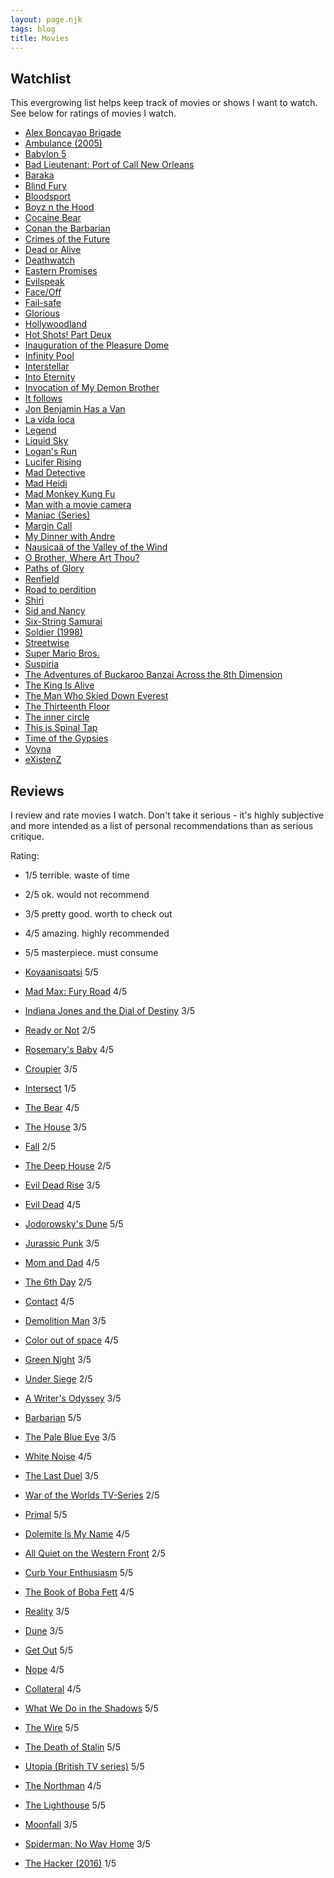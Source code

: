 ```yaml
---
layout: page.njk
tags: blog
title: Movies
---
```


## Watchlist

This evergrowing list helps keep track of movies or shows I want to watch.
See below for ratings of movies I watch.

- [Alex Boncayao Brigade](https://www.imdb.com/title/tt0384800/)
- [Ambulance (2005)](https://www.imdb.com/title/tt0400156/)
- [Babylon 5](https://m.imdb.com/title/tt0105946/)
- [Bad Lieutenant: Port of Call New Orleans](https://www.imdb.com/title/tt1095217/)
- [Baraka](https://www.imdb.com/title/tt0103767/)
- [Blind Fury](https://www.imdb.com/title/tt0096945/)
- [Bloodsport](https://m.imdb.com/title/tt0092675/)
- [Boyz n the Hood](https://www.imdb.com/title/tt0101507/)
- [Cocaine Bear](https://www.imdb.com/title/tt14209916/)
- [Conan the Barbarian](https://www.imdb.com/title/tt0082198/)
- [Crimes of the Future](https://www.imdb.com/title/tt14549466/)
- [Dead or Alive](https://www.imdb.com/title/tt0221111)
- [Deathwatch](https://www.imdb.com/title/tt0286306/)
- [Eastern Promises](https://www.imdb.com/title/tt0765443/)
- [Evilspeak](https://www.imdb.com/title/tt0082346/)
- [Face/Off](https://www.imdb.com/title/tt0119094/)
- [Fail-safe](https://www.imdb.com/title/tt0058083/)
- [Glorious](https://m.imdb.com/title/tt12724306/)
- [Hollywoodland](https://www.imdb.com/title/tt0427969/)
- [Hot Shots! Part Deux](https://www.imdb.com/title/tt0107144/)
- [Inauguration of the Pleasure Dome](https://www.imdb.com/title/tt0047114/)
- [Infinity Pool](https://www.imdb.com/title/tt10365998/)
- [Interstellar](https://m.imdb.com/title/tt0816692/)
- [Into Eternity](https://www.imdb.com/title/tt1194612/)
- [Invocation of My Demon Brother](https://www.imdb.com/title/tt0064493/)
- [It follows](https://www.imdb.com/title/tt3235888/)
- [Jon Benjamin Has a Van](https://www.imdb.com/title/tt1717343/)
- [La vida loca](https://m.imdb.com/title/tt1305890/)
- [Legend](https://www.imdb.com/title/tt0089469/)
- [Liquid Sky](https://www.imdb.com/title/tt0085852/)
- [Logan's Run](https://www.imdb.com/title/tt0074812/)
- [Lucifer Rising](https://www.imdb.com/title/tt0066019/)
- [Mad Detective](https://www.imdb.com/title/tt0969269/)
- [Mad Heidi](https://www.imdb.com/title/tt2943178/)
- [Mad Monkey Kung Fu](https://www.imdb.com/title/tt0079147)
- [Man with a movie camera](https://www.imdb.com/title/tt0019760/)
- [Maniac (Series)](https://www.imdb.com/title/tt5580146/)
- [Margin Call](https://m.imdb.com/title/tt1615147/)
- [My Dinner with Andre](https://imdb.com/title/tt0082783/)
- [Nausicaä of the Valley of the Wind](https://www.imdb.com/title/tt0087544/)
- [O Brother, Where Art Thou?](https://www.imdb.com/title/tt0190590/)
- [Paths of Glory](https://www.imdb.com/title/tt0050825/)
- [Renfield](https://www.imdb.com/title/tt11358390/)
- [Road to perdition](https://www.imdb.com/title/tt0257044)
- [Shiri](https://www.imdb.com/title/tt0192657/)
- [Sid and Nancy](https://m.imdb.com/title/tt0091954/)
- [Six-String Samurai](https://www.imdb.com/title/tt0118736)
- [Soldier (1998)](https://m.imdb.com/title/tt0120157/)
- [Streetwise](https://www.imdb.com/title/tt0088196)
- [Super Mario Bros.](https://www.imdb.com/title/tt0108255/)
- [Suspiria](https://www.imdb.com/title/tt0076786)
- [The Adventures of Buckaroo Banzai Across the 8th Dimension](https://m.imdb.com/title/tt0086856/)
- [The King Is Alive](https://www.imdb.com/title/tt0208911)
- [The Man Who Skied Down Everest](https://www.imdb.com/title/tt0073340/)
- [The Thirteenth Floor](https://www.imdb.com/title/tt0139809/)
- [The inner circle](https://www.imdb.com/title/tt0103838/)
- [This is Spinal Tap](https://www.imdb.com/title/tt0088258/)
- [Time of the Gypsies](https://www.imdb.com/title/tt0097223/)
- [Voyna](https://www.imdb.com/title/tt0309047/)
- [eXistenZ](https://www.imdb.com/title/tt0120907/)

## Reviews

I review and rate movies I watch. Don't take it serious - it's highly subjective and more intended as a list of personal recommendations than as serious critique.

Rating:

- 1/5 terrible. waste of time
- 2/5 ok. would not recommend
- 3/5 pretty good. worth to check out
- 4/5 amazing. highly recommended
- 5/5 masterpiece. must consume

- [Koyaanisqatsi](https://www.imdb.com/title/tt0085809/) 5/5
- [Mad Max: Fury Road](https://www.imdb.com/title/tt1392190/) 4/5
- [Indiana Jones and the Dial of Destiny](https://www.imdb.com/title/tt1462764/) 3/5
- [Ready or Not](https://www.imdb.com/title/tt7798634/) 2/5
- [Rosemary's Baby](https://www.imdb.com/title/tt0063522/) 4/5
- [Croupier](https://m.imdb.com/title/tt0159382/) 3/5
- [Intersect](https://www.imdb.com/title/tt4205718/) 1/5
- [The Bear](https://www.imdb.com/title/tt14452776/) 4/5
- [The House](https://www.imdb.com/title/tt11703050/) 3/5
- [Fall](https://www.imdb.com/title/tt15325794/) 2/5
- [The Deep House](https://www.imdb.com/title/tt11686490/) 2/5
- [Evil Dead Rise](https://www.imdb.com/title/tt13345606/) 3/5
- [Evil Dead](https://www.imdb.com/title/tt1288558/) 4/5
- [Jodorowsky's Dune](https://www.imdb.com/title/tt1935156/) 5/5
- [Jurassic Punk](https://www.imdb.com/title/tt15095920/) 3/5
- [Mom and Dad](https://www.imdb.com/title/tt5462326/) 4/5
- [The 6th Day](https://www.imdb.com/title/tt0216216/) 2/5
- [Contact](https://www.imdb.com/title/tt0118884/) 4/5
- [Demolition Man](https://www.imdb.com/title/tt0106697/) 3/5
- [Color out of space](https://www.imdb.com/title/tt5073642/) 4/5
- [Green Night](https://www.imdb.com/title/tt26425693/) 3/5
- [Under Siege](https://www.imdb.com/title/tt0105690/) 2/5
- [A Writer's Odyssey](https://www.imdb.com/title/tt9685342/) 3/5
- [Barbarian](https://www.imdb.com/title/tt15791034/) 5/5
- [The Pale Blue Eye](https://www.imdb.com/title/tt14138650/) 3/5
- [White Noise](https://www.imdb.com/title/tt6160448/) 4/5
- [The Last Duel](https://m.imdb.com/title/tt4244994/) 3/5
- [War of the Worlds TV-Series](https://www.imdb.com/title/tt9686194/) 2/5
- [Primal](https://www.imdb.com/title/tt10332508/) 5/5
- [Dolemite Is My Name](https://www.imdb.com/title/tt8526872/) 4/5
- [All Quiet on the Western Front](https://www.imdb.com/title/tt1016150) 2/5
- [Curb Your Enthusiasm](https://www.imdb.com/title/tt0264235) 5/5
- [The Book of Boba Fett](https://www.imdb.com/title/tt13668894/) 4/5
- [Reality](https://www.imdb.com/title/tt2392672) 3/5
- [Dune](https://www.imdb.com/title/tt1160419) 3/5
- [Get Out](https://www.imdb.com/title/tt5052448) 5/5
- [Nope](https://www.imdb.com/title/tt10954984) 4/5
- [Collateral](https://www.imdb.com/title/tt0369339) 4/5
- [What We Do in the Shadows](https://www.imdb.com/title/tt3416742) 5/5
- [The Wire](https://www.imdb.com/title/tt0306414) 5/5
- [The Death of Stalin](https://www.imdb.com/title/tt4686844) 5/5
- [Utopia (British TV series)](https://www.imdb.com/title/tt2384811/) 5/5
- [The Northman](https://www.imdb.com/title/tt11138512) 4/5
- [The Lighthouse](https://www.imdb.com/title/tt7984734) 5/5
- [Moonfall](https://www.imdb.com/title/tt5834426) 3/5
- [Spiderman: No Way Home](https://www.imdb.com/title/tt10872600) 3/5
- [The Hacker (2016)](https://www.imdb.com/title/tt3173594) 1/5
